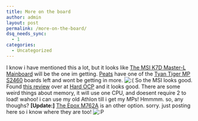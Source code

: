 ```yaml
---
title: More on the board
author: admin
layout: post
permalink: /more-on-the-board/
dsq_needs_sync:
  - 1
categories:
  - Uncategorized
---
```

I know i have mentioned this a lot, but it looks like [The MSI K7D Master-L Mainboard][1] will be the one im getting. [Peats][2] have one of the [Tyan Tiger MP S2460][3] boards left and wont be getting in more. <img src="http://blog.lotas-smartman.net/wp-includes/images/smilies/icon_sad.gif" alt=":(" class="wp-smiley" /> So the MSI looks good. Found [this review][4] over at [Hard OCP][5] and it looks good. There are some weird things about memory, it will use one CPU, and doesent require 2 to load! wahoo! i can use my old Athlon till i get my MPs! Hmmmm. so, any thoughs? **[Update:]** [The Epox M762A][6] is an other option. sorry. just posting here so i know where they are too! <img src="http://blog.lotas-smartman.net/wp-includes/images/smilies/icon_razz.gif" alt=":P" class="wp-smiley" />

 [1]: http://www.komplett.ie/k/ki.asp?action=info&p=19715&t=845&l=2&AvdID=1&CatID=10&GrpID=5&s=pl
 [2]: http://www.peats.ie
 [3]: http://www.peats.ie/cgi-bin/shop/db.cgi?view=1&id=5135&type=6&path=14x122x504
 [4]: http://www.hardocp.com/article.html?art=MjU3
 [5]: http://www.hardocp.com/
 [6]: http://www.pchardware.ro/Reviews/review.php?id=172&p=7